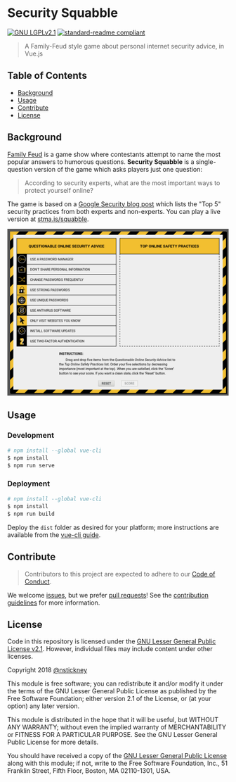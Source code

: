 # Security Squabble

[![GNU LGPLv2.1](https://img.shields.io/badge/license-LGPLv2.1-yellowgreen.svg)](LICENSE) [![standard-readme compliant](https://img.shields.io/badge/readme%20style-standard-brightgreen.svg)](https://github.com/RichardLitt/standard-readme "RichardLitt/standard-readme")

> A Family-Feud style game about personal internet security advice, in Vue.js

## Table of Contents

- [Background](#background)
- [Usage](#usage)
- [Contribute](#contribute)
- [License](#license)

## Background

[Family Feud](https://en.wikipedia.org/wiki/Family_Feud) is a game show where contestants attempt to name the most popular answers to humorous questions. **Security Squabble** is a single-question version of the game which asks players just one question:
> According to security experts, what are the most important ways to protect yourself online?

The game is based on a [Google Security blog post](https://security.googleblog.com/2015/07/new-research-comparing-how-security.html) which lists the "Top 5" security practices from both experts and non-experts. You can play a live version at [stma.is/squabble](https://stma.is/squabble).

![Screenshot](squabble.jpg)

## Usage

### Development

```bash
# npm install --global vue-cli
$ npm install
$ npm run serve
```

### Deployment

```bash
# npm install --global vue-cli
$ npm install
$ npm run build
```

Deploy the `dist` folder as desired for your platform; more instructions are available from the [vue-cli guide](https://cli.vuejs.org/guide/deployment.html).

## Contribute

> Contributors to this project are expected to adhere to our [Code of Conduct](CODE_OF_CONDUCT.md "Code of Conduct").

We welcome [issues](docs/issue_template.md "Issue template"), but we prefer [pull requests](dosc/pull_request_template.md "Pull request template")! See the [contribution guidelines](docs/contributing.md "Contributing") for more information.

## License

Code in this repository is licensed under the [GNU Lesser General Public License v2.1](LICENSE). However, individual files may include content under other licenses.

Copyright 2018 [@nstickney](https://github.com/nstickney)

This module is free software; you can redistribute it and/or modify it under the terms of the GNU Lesser General Public License as published by the Free Software Foundation; either version 2.1 of the License, or (at your option) any later version.

This module is distributed in the hope that it will be useful, but WITHOUT ANY WARRANTY; without even the implied warranty of MERCHANTABILITY or FITNESS FOR A PARTICULAR PURPOSE.  See the GNU Lesser General Public License for more details.

You should have received a copy of the [GNU Lesser General Public License](LICENSE) along with this module; if not, write to the Free Software Foundation, Inc., 51 Franklin Street, Fifth Floor, Boston, MA  02110-1301, USA.

